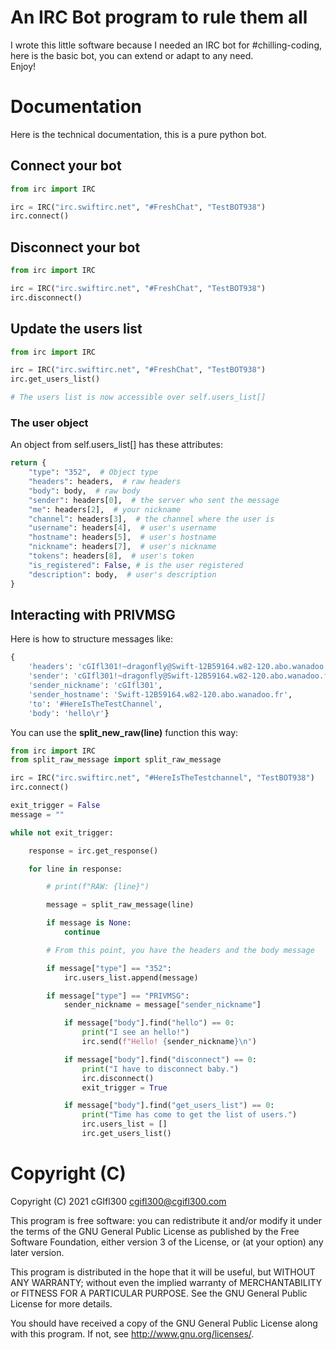# An IRC Bot program to rule them all

I wrote this little software because I needed an IRC bot for #chilling-coding,
here is the basic bot, you can extend or adapt to any need.  
Enjoy!

# Documentation

Here is the technical documentation, this is a pure python bot.

## Connect your bot

```python
from irc import IRC

irc = IRC("irc.swiftirc.net", "#FreshChat", "TestBOT938")
irc.connect()
```  

## Disconnect your bot

```python
from irc import IRC

irc = IRC("irc.swiftirc.net", "#FreshChat", "TestBOT938")
irc.disconnect()
```  

## Update the users list

```python
from irc import IRC

irc = IRC("irc.swiftirc.net", "#FreshChat", "TestBOT938")
irc.get_users_list()

# The users list is now accessible over self.users_list[]
```  

### The user object

An object from self.users_list[] has these attributes:

```python
return {
    "type": "352",  # Object type
    "headers": headers,  # raw headers
    "body": body,  # raw body
    "sender": headers[0],  # the server who sent the message
    "me": headers[2],  # your nickname
    "channel": headers[3],  # the channel where the user is
    "username": headers[4],  # user's username
    "hostname": headers[5],  # user's hostname
    "nickname": headers[7],  # user's nickname
    "tokens": headers[8],  # user's token
    "is_registered": False, # is the user registered
    "description": body,  # user's description
}
```

## Interacting with PRIVMSG

Here is how to structure messages like:

```python
{
    'headers': 'cGIfl301!~dragonfly@Swift-12B59164.w82-120.abo.wanadoo.fr PRIVMSG #HereIsTheTestChannel',
    'sender': 'cGIfl301!~dragonfly@Swift-12B59164.w82-120.abo.wanadoo.fr',
    'sender_nickname': 'cGIfl301',
    'sender_hostname': 'Swift-12B59164.w82-120.abo.wanadoo.fr',
    'to': '#HereIsTheTestChannel',
    'body': 'hello\r'}
```  

You can use the __split_new_raw(line)__ function this way:

```python
from irc import IRC
from split_raw_message import split_raw_message

irc = IRC("irc.swiftirc.net", "#HereIsTheTestchannel", "TestBOT938")
irc.connect()

exit_trigger = False
message = ""

while not exit_trigger:

    response = irc.get_response()

    for line in response:

        # print(f"RAW: {line}")

        message = split_raw_message(line)

        if message is None:
            continue

        # From this point, you have the headers and the body message

        if message["type"] == "352":
            irc.users_list.append(message)

        if message["type"] == "PRIVMSG":
            sender_nickname = message["sender_nickname"]

            if message["body"].find("hello") == 0:
                print("I see an hello!")
                irc.send(f"Hello! {sender_nickname}\n")

            if message["body"].find("disconnect") == 0:
                print("I have to disconnect baby.")
                irc.disconnect()
                exit_trigger = True

            if message["body"].find("get_users_list") == 0:
                print("Time has come to get the list of users.")
                irc.users_list = []
                irc.get_users_list()
```  

# Copyright (C)

Copyright (C) 2021 cGIfl300 <cgifl300@cgifl300.com>

This program is free software: you can redistribute it and/or modify it under
the terms of the GNU General Public License as published by the Free Software
Foundation, either version 3 of the License, or
(at your option) any later version.

This program is distributed in the hope that it will be useful, but WITHOUT ANY
WARRANTY; without even the implied warranty of MERCHANTABILITY or FITNESS FOR A
PARTICULAR PURPOSE. See the GNU General Public License for more details.

You should have received a copy of the GNU General Public License along with
this program. If not, see <http://www.gnu.org/licenses/>.